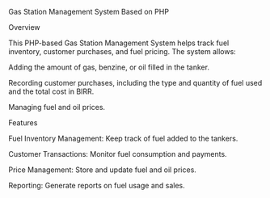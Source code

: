 Gas Station Management System Based on PHP

Overview

This PHP-based Gas Station Management System helps track fuel inventory, customer purchases, and fuel pricing. The system allows:

Adding the amount of gas, benzine, or oil filled in the tanker.

Recording customer purchases, including the type and quantity of fuel used and the total cost in BIRR.

Managing fuel and oil prices.

Features

Fuel Inventory Management: Keep track of fuel added to the tankers.

Customer Transactions: Monitor fuel consumption and payments.

Price Management: Store and update fuel and oil prices.

Reporting: Generate reports on fuel usage and sales.
